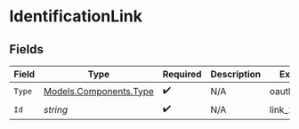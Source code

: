 # IdentificationLink


## Fields

| Field                                                     | Type                                                      | Required                                                  | Description                                               | Example                                                   |
| --------------------------------------------------------- | --------------------------------------------------------- | --------------------------------------------------------- | --------------------------------------------------------- | --------------------------------------------------------- |
| `Type`                                                    | [Models.Components.Type](../../Models/Components/Type.md) | :heavy_check_mark:                                        | N/A                                                       | oauth_google                                              |
| `Id`                                                      | *string*                                                  | :heavy_check_mark:                                        | N/A                                                       | link_12345                                                |